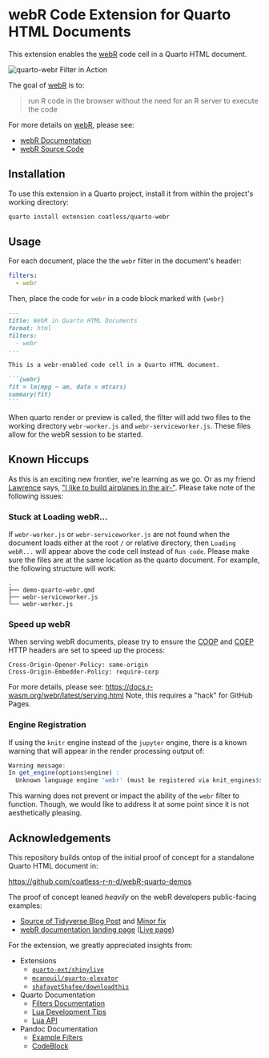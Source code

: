 # webR Code Extension for Quarto HTML Documents

This extension enables the [webR](https://docs.r-wasm.org/webr/latest/) code cell in a Quarto HTML document. 

![`quarto-webr` Filter in Action](https://i.imgur.com/WLFHcQE.gif)

The goal of [webR](https://docs.r-wasm.org/webr/latest/) is to: 

> run R code in the browser without the need for an R server to execute the code

For more details on [webR](https://docs.r-wasm.org/webr/latest/), please see: 

- [webR Documentation](https://docs.r-wasm.org/webr/latest/)
- [webR Source Code](https://github.com/r-wasm/webr/)

## Installation 

To use this extension in a Quarto project, install it from within the project's working directory:

``` bash
quarto install extension coatless/quarto-webr
```

## Usage

For each document, place the the `webr` filter in the document's header:

```yaml
filters:
  - webr
```

Then, place the code for `webr` in a code block marked with `{webr}`

````markdown
---
title: WebR in Quarto HTML Documents
format: html
filters:
  - webr
---

This is a webr-enabled code cell in a Quarto HTML document.

```{webr}
fit = lm(mpg ~ am, data = mtcars)
summary(fit)
```
````

When quarto render or preview is called, the filter will add two files to the working directory `webr-worker.js` and `webr-serviceworker.js`. These files allow for the webR session to be started.

## Known Hiccups

As this is an exciting new frontier, we're learning as we go. Or as my friend [Lawrence](https://cs.illinois.edu/about/people/faculty/angrave) says, ["I like to build airplanes in the air-"](https://www.youtube.com/watch?v=L2zqTYgcpfg). Please take note of the following issues:


### Stuck at Loading webR...

If `webr-worker.js` or `webr-serviceworker.js` are not found when the document loads either at the root `/` or relative directory, then `Loading webR...` will appear above the code cell instead of `Run code`. Please make sure the files are at the same location as the quarto document. For example, the following structure will work:

```
.
├── demo-quarto-webr.qmd
├── webr-serviceworker.js
└── webr-worker.js
```

### Speed up webR

When serving webR documents, please try to ensure the [COOP](https://developer.mozilla.org/en-US/docs/Web/HTTP/Headers/Cross-Origin-Opener-Policy) and [COEP](https://developer.mozilla.org/en-US/docs/Web/HTTP/Headers/Cross-Origin-Embedder-Policy) HTTP headers are set to speed up the process:

```
Cross-Origin-Opener-Policy: same-origin
Cross-Origin-Embedder-Policy: require-corp
```

For more details, please see: <https://docs.r-wasm.org/webr/latest/serving.html>
Note, this requires a "hack" for GitHub Pages.

### Engine Registration

If using the `knitr` engine instead of the `jupyter` engine, there is a known warning
that will appear in the render processing output of:

```r
Warning message:
In get_engine(options$engine) :
  Unknown language engine 'webr' (must be registered via knit_engines$set()).
```

This warning does not prevent or impact the ability of the `webr` filter to function. 
Though, we would like to address it at some point since it is not aesthetically pleasing.


## Acknowledgements

This repository builds ontop of the initial proof of concept for a standalone Quarto HTML document in:

<https://github.com/coatless-r-n-d/webR-quarto-demos>

The proof of concept leaned _heavily_ on the webR developers public-facing examples:

- [Source of Tidyverse Blog Post](https://github.com/tidyverse/tidyverse.org/pull/617/files) and [Minor fix](https://github.com/tidyverse/tidyverse.org/commit/72bb2dd7ca0b2f211498a891aa54f55ddcad5014)
- [webR documentation landing page](https://github.com/r-wasm/webr/blob/53acd8861c44f1f167941d0a40f62b0cc23852da/src/docs/index.qmd#L23-L68) ([Live page](https://docs.r-wasm.org/webr/latest/))

For the extension, we greatly appreciated insights from: 

- Extensions
  - [`quarto-ext/shinylive`](https://github.com/quarto-ext/shinylive)
  - [`mcanouil/quarto-elevator`](https://github.com/mcanouil/quarto-elevator)
  - [`shafayetShafee/downloadthis`](https://github.com/shafayetShafee/downloadthis/tree/main)
- Quarto Documentation
  - [Filters Documentation](https://quarto.org/docs/extensions/filters.html)
  - [Lua Development Tips](https://quarto.org/docs/extensions/lua.html)
  - [Lua API](https://quarto.org/docs/extensions/lua-api.html)
- Pandoc Documentation
  - [Example Filters](https://pandoc.org/lua-filters.html#examples)
  - [CodeBlock](https://pandoc.org/lua-filters.html#type-codeblock)
